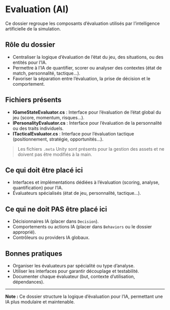 # Evaluation (AI)

Ce dossier regroupe les composants d’évaluation utilisés par l’intelligence artificielle de la simulation.

## Rôle du dossier
- Centraliser la logique d’évaluation de l’état du jeu, des situations, ou des entités pour l’IA.
- Permettre à l’IA de quantifier, scorer ou analyser des contextes (état de match, personnalité, tactique…).
- Favoriser la séparation entre l’évaluation, la prise de décision et le comportement.

## Fichiers présents
- **IGameStateEvaluator.cs** : Interface pour l’évaluation de l’état global du jeu (score, momentum, risques…).
- **IPersonalityEvaluator.cs** : Interface pour l’évaluation de la personnalité ou des traits individuels.
- **ITacticalEvaluator.cs** : Interface pour l’évaluation tactique (positionnement, stratégie, opportunités…).

> Les fichiers `.meta` Unity sont présents pour la gestion des assets et ne doivent pas être modifiés à la main.

## Ce qui doit être placé ici
- Interfaces et implémentations dédiées à l’évaluation (scoring, analyse, quantification) pour l’IA.
- Évaluateurs spécialisés (état de jeu, personnalité, tactique…).

## Ce qui ne doit PAS être placé ici
- Décisionnaires IA (placer dans `Decision`).
- Comportements ou actions IA (placer dans `Behaviors` ou le dossier approprié).
- Contrôleurs ou providers IA globaux.

## Bonnes pratiques
- Organiser les évaluateurs par spécialité ou type d’analyse.
- Utiliser les interfaces pour garantir découplage et testabilité.
- Documenter chaque évaluateur (but, contexte d’utilisation, dépendances).

---

**Note :**
Ce dossier structure la logique d’évaluation pour l’IA, permettant une IA plus modulaire et maintenable.
